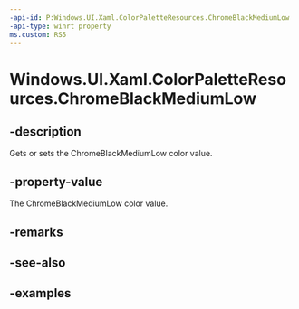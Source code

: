 ```yaml
---
-api-id: P:Windows.UI.Xaml.ColorPaletteResources.ChromeBlackMediumLow
-api-type: winrt property
ms.custom: RS5
---
```


<!-- Property syntax.
public IReference<Color> ChromeBlackMediumLow { get;  set; }
-->

# Windows.UI.Xaml.ColorPaletteResources.ChromeBlackMediumLow

## -description

Gets or sets the ChromeBlackMediumLow color value.



## -property-value

The ChromeBlackMediumLow color value.

## -remarks

## -see-also

## -examples

